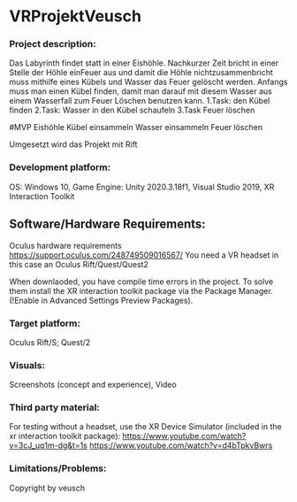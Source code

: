 # VRProjektVeusch

### Project description: 
Das Labyrinth findet statt in einer Eishöhle. Nachkurzer Zeit bricht in einer Stelle der Höhle einFeuer aus und damit die Höhle nichtzusammenbricht muss mithilfe eines Kübels und Wasser das Feuer gelöscht werden. Anfangs muss man einen Kübel finden, damit man darauf mit diesem Wasser aus einem Wasserfall zum Feuer Löschen benutzen kann.
1.Task: den Kübel finden
2.Task: Wasser in den Kübel schaufeln
3.Task Feuer löschen

#MVP
Eishöhle
Kübel einsammeln
Wasser einsammeln
Feuer löschen

Umgesetzt wird das Projekt mit Rift

### Development platform: 
OS: Windows 10, Game Engine: Unity 2020.3.18f1, Visual Studio 2019, XR Interaction Toolkit

## Software/Hardware Requirements: 
Oculus hardware requirements https://support.oculus.com/248749509016567/
You need a VR headset in this case an Oculus Rift/Quest/Quest2

When downlaoded, you have compile time errors in the project. To solve them install the XR interaction toolkit package via the Package Manager. (!Enable in Advanced Settings Preview Packages).

### Target platform: 
Oculus Rift/S; Quest/2

### Visuals: 
Screenshots (concept and experience), Video

### Third party material: 
For testing without a headset, use the XR Device Simulator (included in the xr interaction toolkit package): https://www.youtube.com/watch?v=3cJ_uq1m-dg&t=1s https://www.youtube.com/watch?v=d4bTpkvBwrs

### Limitations/Problems: 

Copyright by veusch 
